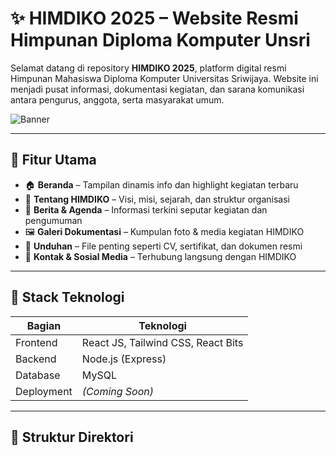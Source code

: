 # ✨ HIMDIKO 2025 – Website Resmi Himpunan Diploma Komputer Unsri

Selamat datang di repository **HIMDIKO 2025**, platform digital resmi Himpunan Mahasiswa Diploma Komputer Universitas Sriwijaya. Website ini menjadi pusat informasi, dokumentasi kegiatan, dan sarana komunikasi antara pengurus, anggota, serta masyarakat umum.

![Banner](https://your-image-link.com/banner.png) <!-- Optional: Tambahkan banner visual di sini -->

---

## 🚀 Fitur Utama

- 🏠 **Beranda** – Tampilan dinamis info dan highlight kegiatan terbaru
- 🧾 **Tentang HIMDIKO** – Visi, misi, sejarah, dan struktur organisasi
- 📰 **Berita & Agenda** – Informasi terkini seputar kegiatan dan pengumuman
- 🖼️ **Galeri Dokumentasi** – Kumpulan foto & media kegiatan HIMDIKO
- 📂 **Unduhan** – File penting seperti CV, sertifikat, dan dokumen resmi
- 📱 **Kontak & Sosial Media** – Terhubung langsung dengan HIMDIKO

---

## 🧰 Stack Teknologi

| Bagian     | Teknologi                          |
|------------|------------------------------------|
| Frontend   | React JS, Tailwind CSS, React Bits |
| Backend    | Node.js (Express)                  |
| Database   | MySQL                              |
| Deployment | *(Coming Soon)*                    |

---

## 📁 Struktur Direktori

